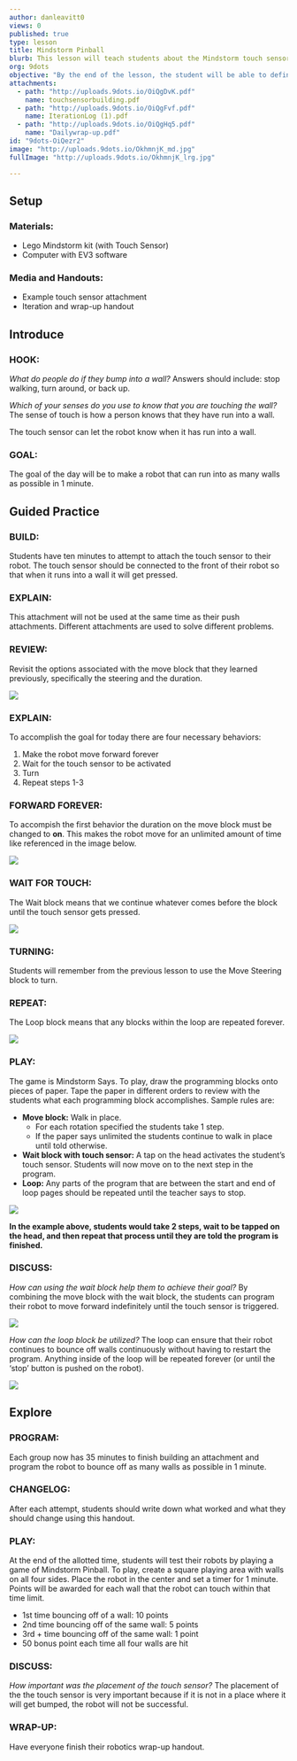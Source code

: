 ```yaml
---
author: danleavitt0
views: 0
published: true
type: lesson
title: Mindstorm Pinball
blurb: This lesson will teach students about the Mindstorm touch sensor as well as the wait and loop programming blocks.
org: 9dots
objective: "By the end of the lesson, the student will be able to define a programming loop, explain the importance of sensors to programming a robot, and create a robot capable of running indefinitely and turning whenever it runs into a wall."
attachments: 
  - path: "http://uploads.9dots.io/OiQgDvK.pdf"
    name: touchsensorbuilding.pdf
  - path: "http://uploads.9dots.io/OiQgFvf.pdf"
    name: IterationLog (1).pdf
  - path: "http://uploads.9dots.io/OiQgHq5.pdf"
    name: "Dailywrap-up.pdf"
id: "9dots-OiQezr2"
image: "http://uploads.9dots.io/OkhmnjK_md.jpg"
fullImage: "http://uploads.9dots.io/OkhmnjK_lrg.jpg"

---
```


## Setup

### Materials:
- Lego Mindstorm kit (with Touch Sensor)
- Computer with EV3 software

### Media and Handouts:
- Example touch sensor attachment
- Iteration and wrap-up handout

## Introduce

### HOOK:
_What do people do if they bump into a wall?_
Answers should include: stop walking, turn around, or back up.

_Which of your senses do you use to know that you are touching the wall?_
The sense of touch is how a person knows that they have run into a wall.

The touch sensor can let the robot know when it has run into a wall.

### GOAL:
The goal of the day will be to make a robot that can run into as many walls as possible in 1 minute.

## Guided Practice

### BUILD:
Students have ten minutes to attempt to attach the touch sensor to their robot. The touch sensor should be connected to the front of their robot so that when it runs into a wall it will get pressed.

### EXPLAIN:
This attachment will not be used at the same time as their push attachments. Different attachments are used to solve different problems.

### REVIEW:
Revisit the options associated with the move block that they learned previously, specifically the steering and the duration.

![](http://uploads.9dots.io/OiQh9jS_md.jpg) 

### EXPLAIN:
To accomplish the goal for today there are four necessary behaviors:

1. Make the robot move forward forever
2. Wait for the touch sensor to be activated
3. Turn
4. Repeat steps 1-3

### FORWARD FOREVER:
To accompish the first behavior the duration on the move block must be changed to **on**. This makes the robot move for an unlimited amount of time like referenced in the image below.

![](http://uploads.9dots.io/OiQhIX8_md.jpg) 

### WAIT FOR TOUCH:
The Wait block means that we continue whatever comes before the block until the touch sensor gets pressed.

![](http://uploads.9dots.io/OiQj0Nu_md.jpg) 

### TURNING:
Students will remember from the previous lesson to use the Move Steering block to turn.

### REPEAT:
The Loop block means that any blocks within the loop are repeated forever.

![](http://uploads.9dots.io/OiQjPzY_md.jpg) 

### PLAY: 
The game is Mindstorm Says. To play, draw the programming blocks onto pieces of paper. Tape the paper in different orders to review with the students what each programming block accomplishes. Sample rules are:

- **Move block:** Walk in place.
	- For each rotation specified the students take 1 step.
	- If the paper says unlimited the students continue to walk in place until told otherwise.
- **Wait block with touch sensor:** A tap on the head activates the student’s touch sensor. Students will now move on to the next step in the program.
- **Loop:** Any parts of the program that are between the start and end of loop pages should be repeated until the teacher says to stop.

![](http://uploads.9dots.io/OiQkWO7_md.jpg) 

**In the example above, students would take 2 steps, wait to be tapped on the head, and then repeat that process until they are told the program is finished.**

### DISCUSS:
_How can using the wait block help them to achieve their goal?_
By combining the move block with the wait block, the students can program their robot to move forward indefinitely until the touch sensor is triggered.

![](http://uploads.9dots.io/OiQnPLd_md.jpg) 

_How can the loop block be utilized?_
The loop can ensure that their robot continues to bounce off walls continuously without having to restart the program. Anything inside of the loop will be repeated forever (or until the ‘stop’ button is pushed on the robot).

![](http://uploads.9dots.io/OiQnT0b_md.jpg) 

## Explore

### PROGRAM:
Each group now has 35 minutes to finish building an attachment and program the robot to bounce off as many walls as possible in 1 minute. 

### CHANGELOG:
After each attempt, students should write down what worked and what they should change using this handout. 

### PLAY:
At the end of the allotted time, students will test their robots by playing a game of Mindstorm Pinball.  To play, create a square playing area with walls on all four sides.  Place the robot in the center and set a timer for 1 minute. Points will be awarded for each wall that the robot can touch within that time limit.

- 1st time bouncing off of a wall: 10 points
- 2nd time bouncing off of the same wall:  5 points
- 3rd + time bouncing off of the same wall: 1 point
- 50 bonus point each time all four walls are hit

### DISCUSS:
_How important was the placement of the touch sensor?_
The placement of the the touch sensor is very important because if it is not in a place where it will get bumped, the robot will not be successful.

### WRAP-UP:
Have everyone finish their robotics wrap-up handout.
